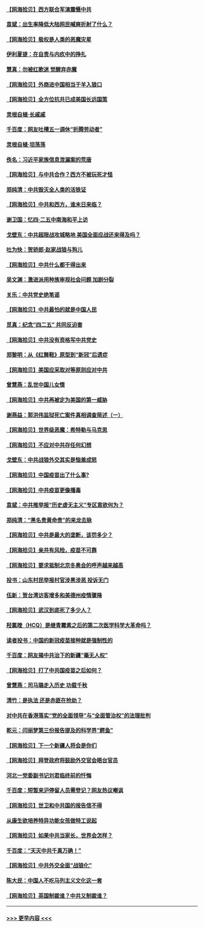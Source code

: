 #### [【网海拾贝】西方联合军演震慑中共](../pages/nsc993/n12913466.md?t=04292301) 
#### [袁斌：出生率降低大陆网民喊爽折射了什么？](../pages/nsc993/n12913365.md?t=04292301) 
#### [【网海拾贝】极权是人类的恶魔灾星](../pages/nsc993/n12910697.md?t=04292301) 
#### [伊利夏提：在自责与内疚中的挣扎](../pages/nsc993/n12910493.md?t=04292301) 
#### [慧真：勿被红歌迷 觉醒弃赤魔](../pages/nsc993/n12910485.md?t=04292301) 
#### [【网海拾贝】外商进中国相当于羊入狼口](../pages/nsc993/n12908274.md?t=04292301) 
#### [【网海拾贝】全方位抗共已成美国长远国策](../pages/nsc993/n12906878.md?t=04292301) 
#### [灵根自植‧长戚戚](../pages/nsc993/n12905585.md?t=04292301) 
#### [千百度：网友吐槽五一调休“折腾劳动者”](../pages/nsc993/n12905934.md?t=04292301) 
#### [灵根自植‧坦荡荡](../pages/nsc993/n12905562.md?t=04292301) 
#### [佚名：习近平家族信息泄漏案的荒唐](../pages/nsc993/n12904705.md?t=04292301) 
#### [【网海拾贝】与中共合作？西方不被玩死才怪](../pages/nsc993/n12903873.md?t=04292301) 
#### [郑纯清：中共毁灭全人类的活铁证](../pages/nsc993/n12903785.md?t=04292301) 
#### [【网海拾贝】中共和西方，谁末日来临？](../pages/nsc993/n12903482.md?t=04292301) 
#### [谢卫国：忆四‧二五中南海和平上访](../pages/nsc993/n12902192.md?t=04292301) 
#### [戈壁东：中共超限战攻城略地 美国全面应战还来得及吗？](../pages/nsc993/n12902297.md?t=04292301) 
#### [吐为快：贺骄郎‧赵家战狼与狗儿](../pages/nsc993/n12902280.md?t=04292301) 
#### [【网海拾贝】中共什么都干得出来](../pages/nsc993/n12897500.md?t=04292301) 
#### [吴文渊：激进派用种族审视社会问题 加剧分裂](../pages/nsc993/n12893881.md?t=04292301) 
#### [关乐：中共党史绝笔谣](../pages/nsc993/n12897270.md?t=04292301) 
#### [【网海拾贝】中共最怕的就是中国人民](../pages/nsc993/n12894705.md?t=04292301) 
#### [觅真：纪念“四二五” 共同反迫害](../pages/nsc993/n12894553.md?t=04292301) 
#### [【网海拾贝】中共没有资格写中共党史](../pages/nsc993/n12892231.md?t=04292301) 
#### [郑黎明：从《红舞鞋》原型到“新冠”后遗症](../pages/nsc993/n12890469.md?t=04292301) 
#### [【网海拾贝】美国应采取对等原则应对中共](../pages/nsc993/n12889176.md?t=04292301) 
#### [曾慧燕：乱世中国儿女情](../pages/nsc993/n12887931.md?t=04292301) 
#### [【网海拾贝】中共再被定为美国的第一威胁](../pages/nsc993/n12887580.md?t=04292301) 
#### [谢燕益：郭洪伟监狱死亡案件真相调查简述（一）](../pages/nsc993/n12885648.md?t=04292301) 
#### [【网海拾贝】世界级恶魔：希特勒与马克思](../pages/nsc993/n12884062.md?t=04292301) 
#### [【网海拾贝】不应对中共存任何幻想](../pages/nsc993/n12881460.md?t=04292301) 
#### [戈壁东：中共战狼外交其实是恼羞成怒](../pages/nsc993/n12880392.md?t=04292301) 
#### [【网海拾贝】中国疫苗出了什么事?](../pages/nsc993/n12879124.md?t=04292301) 
#### [【网海拾贝】中共疫苗更像播毒](../pages/nsc993/n12876631.md?t=04292301) 
#### [袁斌：中共推举报“历史虚无主义”专区意欲何为？](../pages/nsc993/n12876530.md?t=04292301) 
#### [郑纯清：“黑名贵黄命贵”的来龙去脉](../pages/nsc993/n12875589.md?t=04292301) 
#### [【网海拾贝】中共是最大的垄断，该罚多少？](../pages/nsc993/n12874006.md?t=04292301) 
#### [【网海拾贝】亲共有风险，疫苗不可靠](../pages/nsc993/n12872224.md?t=04292301) 
#### [【网海拾贝】要求抵制北京冬奥会的呼声越来越高](../pages/nsc993/n12868962.md?t=04292301) 
#### [投书：山东村民举报村官涉黑涉恶 投诉无门](../pages/nsc993/n12869726.md?t=04292301) 
#### [伍新：贺台湾访客增多和美德州疫情骤降](../pages/nsc993/n12865651.md?t=04292301) 
#### [【网海拾贝】武汉到底死了多少人？](../pages/nsc993/n12863707.md?t=04292301) 
#### [羟氯喹（HCQ）是继青霉素之后的第二次医学科学大革命吗？](../pages/nsc993/n12638564.md?t=04292301) 
#### [读者投书：中国的新冠疫苗接种就是强制性的](../pages/nsc993/n12859932.md?t=04292301) 
#### [千百度：网友揭中共治下的新疆“毫无人权”](../pages/nsc993/n12858385.md?t=04292301) 
#### [【网海拾贝】打了中共国疫苗之后如何？](../pages/nsc993/n12857866.md?t=04292301) 
#### [曾慧燕：司马璐走入历史 功载千秋](../pages/nsc993/n12856996.md?t=04292301) 
#### [清竹：是执法 还是赤匪在抢劫？](../pages/nsc993/n12856952.md?t=04292301) 
#### [对中共在香港落实“党的全面领导”与“全面管治权”的法理批判](../pages/nsc993/n12856929.md?t=04292301) 
#### [乾元：闫丽梦第三份报告提及的科学界“鳄鱼”](../pages/nsc993/n12855985.md?t=04292301) 
#### [【网海拾贝】下一个新疆人将会是你们](../pages/nsc993/n12855864.md?t=04292301) 
#### [【网海拾贝】拜登政府将鼓励外交官会晤台官员](../pages/nsc993/n12853615.md?t=04292301) 
#### [河北一党委副书记刘君临终前的忏悔](../pages/nsc993/n12849420.md?t=04292301) 
#### [千百度：短暂来沪停留人员需登记？网友热议嘲讽](../pages/nsc993/n12853497.md?t=04292301) 
#### [【网海拾贝】世卫和中共国的报告信不得](../pages/nsc993/n12850902.md?t=04292301) 
#### [从康生欲培养特异功能女孩做特工说起](../pages/nsc993/n12849289.md?t=04292301) 
#### [【网海拾贝】如果中共当家长，世界会怎样？](../pages/nsc993/n12848436.md?t=04292301) 
#### [千百度：“天灭中共千真万确！”](../pages/nsc993/n12845659.md?t=04292301) 
#### [【网海拾贝】中共外交全面“战狼化”](../pages/nsc993/n12845607.md?t=04292301) 
#### [陈大民：中国人不吃马列主义文化这一套](../pages/nsc993/n12842496.md?t=04292301) 
#### [【网海拾贝】英国制裁谁？中共又制裁谁？](../pages/nsc993/n12840909.md?t=04292301) 

----
#### [ >>> 更早内容 <<< ](../indexes/nsc993-earlier.md)
